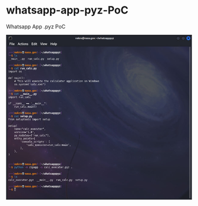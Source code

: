 # whatsapp-app-pyz-PoC
Whatsapp App .pyz PoC

![Whatsapp .pyz PoC](https://github.com/nekros1xx/whatsapp-app-pyz-PoC/blob/main/whastapp%20poc.jpg)


